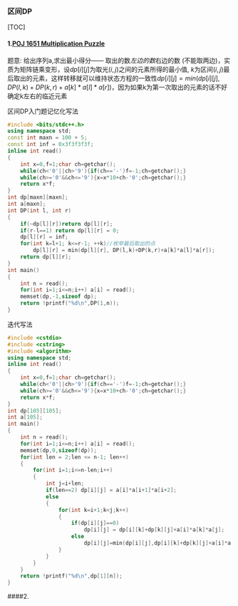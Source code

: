 ### 区间DP

[TOC]

####   1.[POJ 1651 Multiplication Puzzle ](http://poj.org/problem?id=1651)

题意: 给出序列a,求出最小得分—— 取出的数*左边的数*右边的数 (不能取两边)，实质为矩阵链乘变形，设$dp[i][j]$为取光$(i,j)$之间的元素所得的最小值, $k$为区间$(i,j)$最后取出的元素，这样转移就可以维持状态方程的一致性$dp[i][j]=min(dp[i][j], DP(l,k)+DP(k,r)+a[k]*a[l]*a[r])$，因为如果k为第一次取出的元素的话不好确定k左右的临近元素

区间DP入门题记忆化写法

```cpp
#include <bits/stdc++.h>
using namespace std;
const int maxn = 100 + 5;
const int inf = 0x3f3f3f3f;
inline int read()
{
    int x=0,f=1;char ch=getchar();
    while(ch<'0'||ch>'9'){if(ch=='-')f=-1;ch=getchar();}
    while(ch>='0'&&ch<='9'){x=x*10+ch-'0';ch=getchar();}
    return x*f;
}
int dp[maxn][maxn];
int a[maxn];
int DP(int l, int r)
{
    if(~dp[l][r])return dp[l][r];
    if(r-l==1) return dp[l][r] = 0;
    dp[l][r] = inf;
    for(int k=l+1; k<=r-1; ++k)//枚举最后取出的点
        dp[l][r] = min(dp[l][r], DP(l,k)+DP(k,r)+a[k]*a[l]*a[r]);
    return dp[l][r];
}
int main()
{
    int n = read();
    for(int i=1;i<=n;i++) a[i] = read();
    memset(dp,-1,sizeof dp);
    return !printf("%d\n",DP(1,n));
}
```

迭代写法

```cpp
#include <cstdio>
#include <cstring>
#include <algorithm>
using namespace std;
inline int read()
{
    int x=0,f=1;char ch=getchar();
    while(ch<'0'||ch>'9'){if(ch=='-')f=-1;ch=getchar();}
    while(ch>='0'&&ch<='9'){x=x*10+ch-'0';ch=getchar();}
    return x*f;
}
int dp[105][105];
int a[105];
int main()
{
    int n = read();
    for(int i=1;i<=n;i++) a[i] = read();
    memset(dp,0,sizeof(dp));
    for(int len = 2;len <= n-1; len++)
    {
        for(int i=1;i<=n-len;i++)
        {
            int j=i+len;
            if(len==2) dp[i][j] = a[i]*a[i+1]*a[i+2];
            else
            {
                for(int k=i+1;k<j;k++)
                {
                    if(dp[i][j]==0)
                        dp[i][j] = dp[i][k]+dp[k][j]+a[i]*a[k]*a[j];
                    else
                        dp[i][j]=min(dp[i][j],dp[i][k]+dp[k][j]+a[i]*a[j]*a[k]);
                }
            }
        }
    }
    return !printf("%d\n",dp[1][n]);
}
```

####2. 





